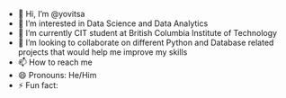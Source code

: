 - 👋 Hi, I’m @yovitsa
- 👀 I’m interested in Data Science and Data Analytics
- 🌱 I’m currently CIT student at British Columbia Institute of Technology
- 💞️ I’m looking to collaborate on different Python and Database related projects that would help me improve my skills
- 📫 How to reach me 
- 😄 Pronouns: He/Him
- ⚡ Fun fact: 

<!---
yovitsa/yovitsa is a ✨ special ✨ repository because its `README.md` (this file) appears on your GitHub profile.
You can click the Preview link to take a look at your changes.
--->
